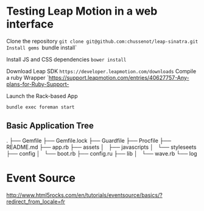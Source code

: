 Testing Leap Motion in a web interface
======================================

Clone the repository
`git clone git@github.com:chussenot/leap-sinatra.git
Install gems
`bundle install`

Install JS and CSS dependencies
`bower install`

Download Leap SDK
`https://developer.leapmotion.com/downloads`
Compile a ruby Wrapper
`https://support.leapmotion.com/entries/40627757-Any-plans-for-Ruby-Support-

Launch the Rack-based App
```
bundle exec foreman start
```
## Basic Application Tree
.
├── Gemfile
├── Gemfile.lock
├── Guardfile
├── Procfile
├── README.md
├── app.rb
├── assets
│   ├── javascripts
│   └── styleseets
├── config
│   └── boot.rb
├── config.ru
├── lib
│   └── wave.rb
└── log

# Event Source
http://www.html5rocks.com/en/tutorials/eventsource/basics/?redirect_from_locale=fr
